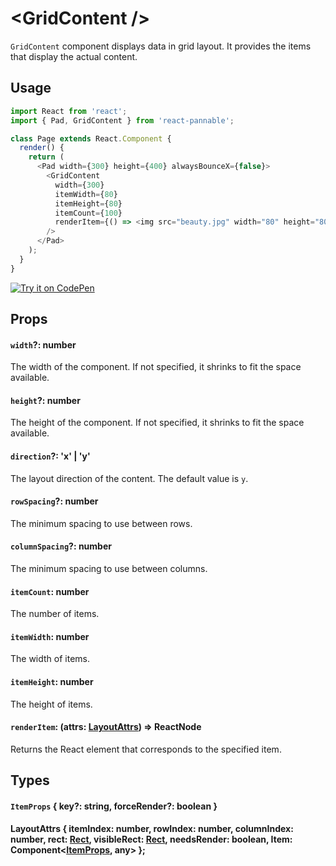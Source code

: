 # \<GridContent />

`GridContent` component displays data in grid layout. It provides the items that display the actual content.

## Usage

```js
import React from 'react';
import { Pad, GridContent } from 'react-pannable';

class Page extends React.Component {
  render() {
    return (
      <Pad width={300} height={400} alwaysBounceX={false}>
        <GridContent
          width={300}
          itemWidth={80}
          itemHeight={80}
          itemCount={100}
          renderItem={() => <img src="beauty.jpg" width="80" height="80" />}
        />
      </Pad>
    );
  }
}
```

[![Try it on CodePen](https://img.shields.io/badge/CodePen-Run-blue.svg?logo=CodePen)](https://codepen.io/cztflove/pen/EJJjYe)

## Props

#### `width`?: number

The width of the component. If not specified, it shrinks to fit the space available.

#### `height`?: number

The height of the component. If not specified, it shrinks to fit the space available.

#### `direction`?: 'x' | 'y'

The layout direction of the content. The default value is `y`.

#### `rowSpacing`?: number

The minimum spacing to use between rows.

#### `columnSpacing`?: number

The minimum spacing to use between columns.

#### `itemCount`: number

The number of items.

#### `itemWidth`: number

The width of items.

#### `itemHeight`: number

The height of items.

#### `renderItem`: (attrs: [LayoutAttrs](#layoutattrs--itemindex-number-rowindex-number-columnindex-number-rect-rect-visiblerect-rect-needsrender-boolean-item-componentitemprops-any-)) => ReactNode

Returns the React element that corresponds to the specified item.

## Types

#### `ItemProps` { key?: string, forceRender?: boolean }

#### LayoutAttrs { itemIndex: number, rowIndex: number, columnIndex: number, rect: [Rect](types.md#rect--x-number-y-number-width-number-height-number-), visibleRect: [Rect](types.md#rect--x-number-y-number-width-number-height-number-), needsRender: boolean, Item: Component<[ItemProps](#itemprops--key-string-forcerender-boolean-style-cssproperties-), any> };
